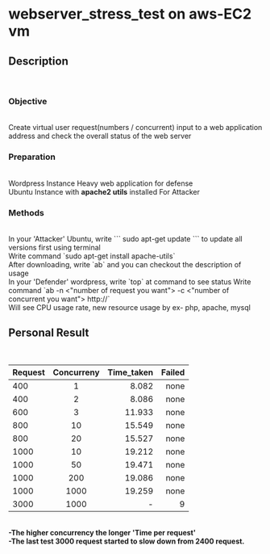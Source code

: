 # webserver_stress_test on aws-EC2 vm
<h2>Description</h2><br>
<h3>Objective</h3><br>
Create virtual user request(numbers / concurrent) input to a web application address and check the overall status of the web server
<h3>Preparation</h3><br>
Wordpress Instance  Heavy web application for defense <br>
Ubuntu Instance with  <b>apache2 utils</b>  installed For Attacker <br>

<h3>Methods</h3><br>
In your 'Attacker' Ubuntu, write 
```
sudo apt-get update
```  
to update all versions first using terminal<br>
Write command  `sudo apt-get install apache-utils` <br>
After downloading, write `ab` and you can checkout the description of usage<br>
In your 'Defender' wordpress, write `top` at command to see status
Write command `ab -n <"number of request you want"> -c <"number of concurrent you want"> http://<your ip or dns address/>` <br>
Will see CPU usage rate, new resource usage by ex- php, apache, mysql<br>


<h2>Personal Result</h2><br>

| Request       | Concurreny    | Time_taken  | Failed | 
| ------------- |:-------------:| -----------:|-------:|
| 400           | 1             | 8.082       |   none |
| 400           | 2             | 8.086       |   none |
| 600           | 3             | 11.933      |   none |
| 800           | 10            | 15.549      |   none |
| 800           | 20            | 15.527      |   none |
| 1000          | 10            | 19.212      |   none |
| 1000          | 50            | 19.471      |   none |
| 1000          | 200           | 19.086      |   none |
| 1000          | 1000          | 19.259      |   none |
| 3000          | 1000          | -           |   9    |
<br>
<b>-The higher concurrency the longer 'Time per request'</b><br>
<b>-The last test 3000 request started to slow down from 2400 request.</b><br>
